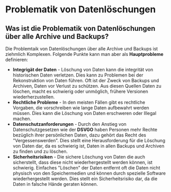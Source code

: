 # Problematik von Datenlöschungen

## Was ist die Problematik von Datenlöschungen über alle Archive und Backups?

Die Problemtaik von Datenlöschungen über alle Archive und Backups ist ziehmlich Komplexen. Folgende Punkte kann man aber als **Hauptprobleme** definieren:

- **Integrigät der Daten** - Löschung von Daten kann die integrität von historischen Daten verletzen. Dies kann zu Problemen bei der Rekonstruktion von Daten führen. Oft ist der Zweck von Backups und Archiven, Daten vor Verlust zu schützen. Aus diesen Quellen Daten zu löschen, macht es schwierig oder unmöglich, frühere Versionen wiederherzustellen.
- **Rechtliche Probleme** - In den meisten Fällen gibt es rechtliche Vorgaben, die vorschreiben wie lange Daten aufbewahrt werden müssen. Dies kann die Löschung von Daten erschweren oder Illegal machen.
- **Datenschutzanforderungen** - Durch den Anstieg von Datenschutzgesetzen wie der **DSVGO** haben Personen mehr Rechte bezüglich ihrer persönlichen Daten, dazu gehört das Recht des "Vergessenswerden". Dies stellt eine Herausforderung für die Löschung von Daten dar, da es schwierig ist, Daten in allen Backups und Archiven zu finden und zu löschen.
- **Sicherheitsrisiken** - Die sichere Löschung von Daten die auch sicherstellt, dass diese nicht wiederhergestellt werden können, ist schwierig. Einfaches "Löschen" der Daten entfernt oft die Daten nicht physisch von den Speichermedien und können durch spezielle Software wiederhergestellt werden. Dies stellt ein Sicherheitsrisiko dar, da die Daten in falsche Hände geraten können.